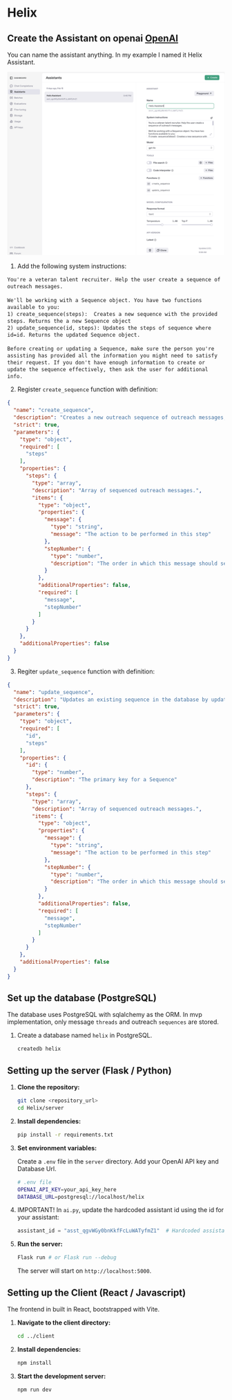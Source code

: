 # Helix

## Create the Assistant on openai [OpenAI](https://platform.openai.com/assistants)

You can name the assistant anything. In my example I named it Helix Assistant.

![Assistants dashboard](assistant_dashboard.png)

1. Add the following system instructions:

```
You're a veteran talent recruiter. Help the user create a sequence of outreach messages.

We'll be working with a Sequence object. You have two functions available to you:
1) create_sequence(steps):  Creates a new sequence with the provided steps. Returns the a new Sequence object 
2) update_sequence(id, steps): Updates the steps of sequence where id=id. Returns the updated Sequence object.

Before creating or updating a Sequence, make sure the person you're assisting has provided all the information you might need to satisfy their request. If you don't have enough information to create or update the sequence effectively, then ask the user for additional info.

```

2. Register `create_sequence` function with definition:

```json
{
  "name": "create_sequence",
  "description": "Creates a new outreach sequence of outreach messages, inserts the sequence into a database table, and returns the newly created sequence and id",
  "strict": true,
  "parameters": {
    "type": "object",
    "required": [
      "steps"
    ],
    "properties": {
      "steps": {
        "type": "array",
        "description": "Array of sequenced outreach messages.",
        "items": {
          "type": "object",
          "properties": {
            "message": {
              "type": "string",
              "message": "The action to be performed in this step"
            },
            "stepNumber": {
              "type": "number",
              "description": "The order in which this message should sent, where step number 1 is used first."
            }
          },
          "additionalProperties": false,
          "required": [
            "message",
            "stepNumber"
          ]
        }
      }
    },
    "additionalProperties": false
  }
}
```

3. Regiter `update_sequence` function with definition:

```json
{
  "name": "update_sequence",
  "description": "Updates an existing sequence in the database by updating the contents of the steps property.",
  "strict": true,
  "parameters": {
    "type": "object",
    "required": [
      "id",
      "steps"
    ],
    "properties": {
      "id": {
        "type": "number",
        "description": "The primary key for a Sequence"
      },
      "steps": {
        "type": "array",
        "description": "Array of sequenced outreach messages.",
        "items": {
          "type": "object",
          "properties": {
            "message": {
              "type": "string",
              "message": "The action to be performed in this step"
            },
            "stepNumber": {
              "type": "number",
              "description": "The order in which this message should sent, where step number 1 is used first."
            }
          },
          "additionalProperties": false,
          "required": [
            "message",
            "stepNumber"
          ]
        }
      }
    },
    "additionalProperties": false
  }
}
```

## Set up the database (PostgreSQL)

The database uses PostgreSQL with sqlalchemy as the ORM.
In mvp implementation, only message `threads` and outreach `sequences` are stored.

1. Create a database named `helix` in PostgreSQL.

    ```bash
    createdb helix
    ```

## Setting up the server (Flask / Python)

1. **Clone the repository:**

    ```bash
    git clone <repository_url>
    cd Helix/server
    ```

2. **Install dependencies:**

    ```bash
    pip install -r requirements.txt
    ```

3. **Set environment variables:**

    Create a `.env` file in the `server` directory.
    Add your OpenAI API key and Database Url.

   ```bash
   # .env file
   OPENAI_API_KEY=your_api_key_here
   DATABASE_URL=postgresql://localhost/helix
   ```

4. IMPORTANT! In `ai.py`,  update the hardcoded assistant id using the id for your assistant:

    ```python
    assistant_id = "asst_qgvWGy0bnKkfFcLuWATyfmZ1"  # Hardcoded assistant id
    ```

5. **Run the server:**

   ```bash
   Flask run # or Flask run --debug
   ```

   The server will start on `http://localhost:5000`.

## Setting up the Client (React / Javascript)

The frontend in built in React, bootstrapped with Vite.

1. **Navigate to the client directory:**

   ```bash
   cd ../client
   ```

2. **Install dependencies:**

   ```bash
   npm install
   ```

3. **Start the development server:**

   ```bash
   npm run dev
